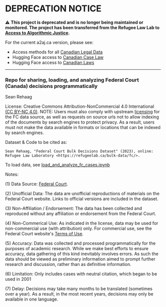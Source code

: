 # **DEPRECATION NOTICE**  

⚠️ **This project is deprecated and is no longer being maintained or 
monitored. The project has been transferred from the Refugee Law Lab
to [Access to Algorithmic Justice](https://a2aj.ca).**

For the current a2aj.ca version, please see:

- Access methods for all [Canadian Legal Data](https://github.com/a2aj-ca/canadian-legal-data/tree/main)
- Hugging Face access to [Canadian Case Law](https://huggingface.co/datasets/a2aj/canadian-case-law)
- Hugging Face access to [Canadian Laws](https://huggingface.co/datasets/a2aj/canadian-laws) 

---


### Repo for sharing, loading, and analyzing Federal Court (Canada) decisions programmatically

Sean Rehaag

License: Creative Commons Attribution-NonCommercial 4.0 International [(CC BY-NC 4.0)](https://creativecommons.org/licenses/by-nc/4.0/). NOTE: Users must also comply with upstream [licensing](https://www.fct-cf.gc.ca/en/pages/important-notices) for the FC data source, as well as requests on source urls not to allow indexing of the documents by search engines to protect privacy. As a result, users must not make the data available in formats or locations that can be indexed by search engines.

Dataset & Code to be cited as: 

    Sean Rehaag, "Federal Court Bulk Decisions Dataset" (2023), online: Refugee Law Laboratory <https://refugeelab.ca/bulk-data/fc/>.

To load data, see [load_and_analyze_fc_cases.ipynb](https://github.com/Refugee-Law-Lab/fc_bulk_data/blob/main/load_and_analyze_fc_cases.ipynb)

Notes:

(1) Data Source: [Federal Court](https://www.fct-cf.gc.ca). 

(2) Unofficial Data: The data are unofficial reproductions of materials on the Federal Court website. Links to official versions are included in the dataset.

(3) Non-Affiliation / Endorsement: The data has been collected and reproduced without any affiliation or endorsement from the Federal Court.

(4) Non-Commerical Use: As indicated in the license, data may be used for non-commercial use (with attribution) only. For commercial use, see the Federal Court website's [Terms of Use](https://www.fct-cf.gc.ca/en/pages/important-notices).

(5) Accuracy: Data was collected and processed programmatically for the purposes of academic research. While we make best efforts to ensure accuracy, data gathering of this kind inevitably involves errors. As such the data should be viewed as preliminary information aimed to prompt further research and discussion, rather than as definitive information. 

(6) Limitation: Only includes cases with neutral citation, which began to be used in 2001

(7) Delay: Decisions may take many months to be translated (sometimes over a year). As a result, in the most recent years, decisions may only be available in one language.

